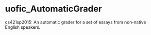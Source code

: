 # uofic_AutomaticGrader
cs421sp2015: An automatic grader for a set of essays from non-native English speakers.
